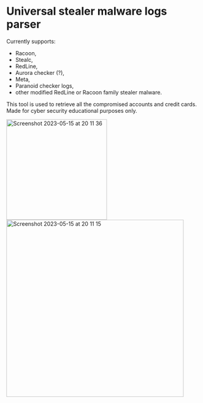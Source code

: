 # Universal stealer malware logs parser

Currently supports:
- Racoon,
- Stealc,
- RedLine,
- Aurora checker (?),
- Meta,
- Paranoid checker logs,
- other modified RedLine or Racoon family stealer malware. 

This tool is used to retrieve all the compromised accounts and credit cards.
Made for cyber security educational purposes only.

<img width="262" alt="Screenshot 2023-05-15 at 20 11 36" src="https://github.com/milxss/racoon_log_parser/assets/42537931/0552234b-ca21-42d4-bb24-c137e1b69d10"> <img width="462" alt="Screenshot 2023-05-15 at 20 11 15" src="https://github.com/milxss/racoon_log_parser/assets/42537931/f2a67bee-4c11-4fd2-8f4b-d58dd27ce74f">
